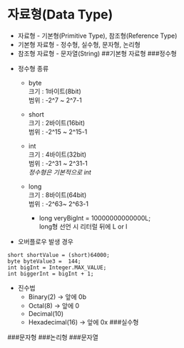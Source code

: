 자료형(Data Type)
===============
 * 자료형 - 기본형(Primitive Type), 참조형(Reference Type)
 * 기본형 자료형 - 정수형, 실수형, 문자형, 논리형
 * 참조형 자료형 - 문자열(String)
##기본형 자료형
###정수형
+ 정수형 종류
    * byte <br>
    크기 : 1바이트(8bit) <br>
    범위 : -2^7 ~ 2^7-1 <br>

    * short <br>
    크기 : 2바이트(16bit) <br>
    범위 : -2^15 ~ 2^15-1 <br>

    * int <br>
    크기 : 4바이트(32bit)<br>
    범위 : -2^31 ~ 2^31-1<br>
    *정수형은 기본적으로 int*

    * long <br>
    크기 : 8바이트(64bit) <br>
    범위 : -2^63~ 2^63-1 <br>
        * long veryBigInt = 10000000000000L; <br>
            long형 선언 시 리터럴 뒤에 L or l
           
                                                                         
                                       
                                                                        

+ 오버플로우 발생 경우
```
short shortValue = (short)64000;
byte byteValue3 =  144;
int bigInt = Integer.MAX_VALUE;
int biggerInt = bigInt + 1; 
```
        


+ 진수법
    * Binary(2) -> 앞에 0b
    * Octal(8) -> 앞에 0
    * Decimal(10)
    * Hexadecimal(16) -> 앞에 0x
###실수형

###문자형
###논리형
###문자열








